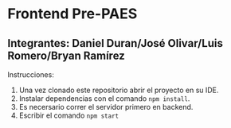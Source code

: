 # Frontend Pre-PAES
## Integrantes: Daniel Duran/José Olivar/Luis Romero/Bryan Ramírez

Instrucciones:

1. Una vez clonado este repositorio abrir el proyecto en su IDE.
2. Instalar dependencias con el comando ```npm install```.
3. Es necersario correr el servidor primero en backend.
4. Escribir el comando ```npm start```
